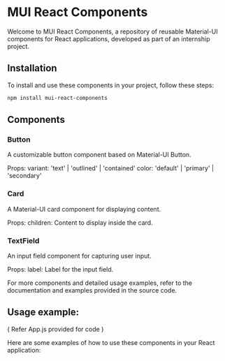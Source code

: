 # MUI React Components

Welcome to MUI React Components, a repository of reusable Material-UI components for React applications, developed as part of an internship project.

## Installation

To install and use these components in your project, follow these steps:

```bash
npm install mui-react-components

```

## Components
### Button
A customizable button component based on Material-UI Button.

Props:
variant: 'text' | 'outlined' | 'contained'
color: 'default' | 'primary' | 'secondary'

### Card
A Material-UI card component for displaying content.

Props:
children: Content to display inside the card.

### TextField
An input field component for capturing user input.

Props:
label: Label for the input field.

For more components and detailed usage examples, refer to the documentation and examples provided in the source code.


## Usage example:
( Refer App.js provided for code )

Here are some examples of how to use these components in your React application:

